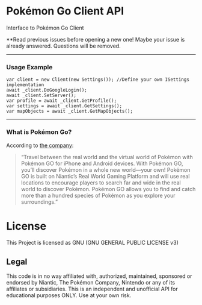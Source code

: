 # Pokémon Go Client API

Interface to Pokémon Go Client

**Read previous issues before opening a new one! Maybe your issue is already answered. Questions will be removed.

----------
### Usage Example

```
var client = new Client(new Settings()); //Define your own ISettings implementation
await _client.DoGoogleLogin();
await _client.SetServer();
var profile = await _client.GetProfile();
var settings = await _client.GetSettings();
var mapObjects = await _client.GetMapObjects();
```

----------

### What is Pokémon Go?
According to [the company](http://www.pokemon.com/us/pokemon-video-games/pokemon-go/):

> “Travel between the real world and the virtual world of Pokémon with Pokémon GO for iPhone and Android devices. With Pokémon GO, you’ll discover Pokémon in a whole new world—your own! Pokémon GO is built on Niantic’s Real World Gaming Platform and will use real locations to encourage players to search far and wide in the real world to discover Pokémon. Pokémon GO allows you to find and catch more than a hundred species of Pokémon as you explore your surroundings.”

# License

This Project is licensed as GNU (GNU GENERAL PUBLIC LICENSE v3) 

## Legal

This code is in no way affiliated with, authorized, maintained, sponsored or endorsed by Niantic, The Pokémon Company, Nintendo or any of its affiliates or subsidiaries. This is an independent and unofficial API for educational purposes ONLY. Use at your own risk.

